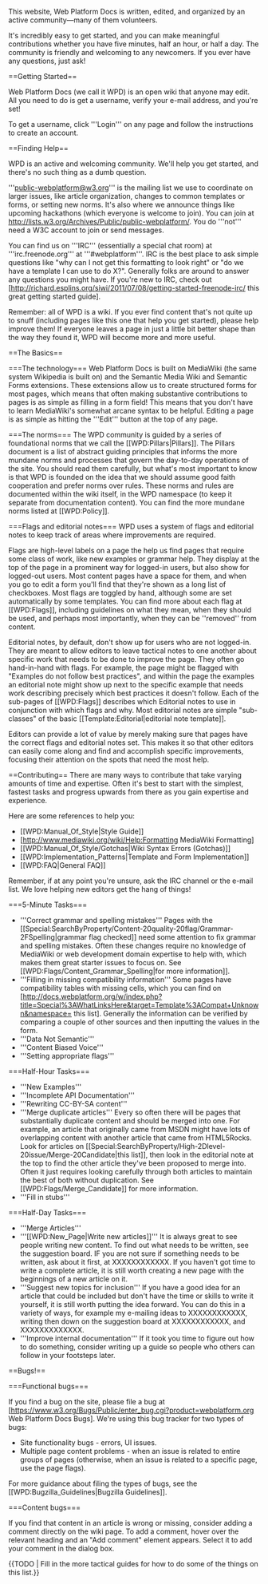 This website, Web Platform Docs is written, edited, and organized by an active community&mdash;many of them volunteers.

It's incredibly easy to get started, and you can make meaningful contributions whether you have five minutes, half an hour, or half a day. The community is friendly and welcoming to any newcomers. If you ever have any questions, just ask!

==Getting Started==

Web Platform Docs (we call it WPD) is an open wiki that anyone may edit. All you need to do is get a username, verify your e-mail address, and you're set!

To get a username, click '''Login''' on any page and follow the instructions to create an account.

==Finding Help==

WPD is an active and welcoming community. We'll help you get started, and there's no such thing as a dumb question.

'''public-webplatform@w3.org''' is the mailing list we use to coordinate on larger issues, like article organization, changes to common templates or forms, or setting new norms. It's also where we announce things like upcoming hackathons (which everyone is welcome to join). You can join at  http://lists.w3.org/Archives/Public/public-webplatform/. You do '''not''' need a W3C account to join or send messages.

You can find us on '''IRC''' (essentially a special chat room) at '''irc.freenode.org''' at '''#webplatform'''. IRC is the best place to ask simple questions like "why can I not get this formatting to look right" or "do we have a template I can use to do X?". Generally folks are around to answer any questions you might have. If you're new to IRC, check out [http://richard.esplins.org/siwi/2011/07/08/getting-started-freenode-irc/ this great getting started guide].

Remember: all of WPD is a wiki. If you ever find content that's not quite up to snuff (including pages like this one that help you get started), please help improve them! If everyone leaves a page in just a little bit better shape than the way they found it, WPD will become more and more useful.

==The Basics==

===The technology===
Web Platform Docs is built on MediaWiki (the same system Wikipedia is built on) and the Semantic Media Wiki and Semantic Forms extensions. These extensions allow us to create structured forms for most pages, which means that often making substantive contributions to pages is as simple as filling in a form field! This means that you don't have to learn MediaWiki's somewhat arcane syntax to be helpful. Editing a page is as simple as hitting the '''Edit''' button at the top of any page.

===The norms===
The WPD community is guided by a series of foundational norms that we call the [[WPD:Pillars|Pillars]]. The Pillars document is a list of abstract guiding principles that informs the more mundane norms and processes that govern the day-to-day operations of the site. You should read them carefully, but what's most important to know is that WPD is founded on the idea that we should assume good faith cooperation and prefer norms over rules. These norms and rules are documented within the wiki itself, in the WPD namespace (to keep it separate from documentation content). You can find the more mundane norms listed at [[WPD:Policy]].

===Flags and editorial notes===
WPD uses a system of flags and editorial notes to keep track of areas where improvements are required. 

Flags are high-level labels on a page the help us find pages that require some class of work, like new examples or grammar help. They display at the top of the page in a prominent way for logged-in users, but also show for logged-out users. Most content pages have a space for them, and when you go to edit a form you'll find that they're shown as a long list of checkboxes. Most flags are toggled by hand, although some are set automatically by some templates. You can find more about each flag at [[WPD:Flags]], including guidelines on what they mean, when they should be used, and perhaps most importantly, when they can be ''removed'' from content. 

Editorial notes, by default, don't show up for users who are not logged-in. They are meant to allow editors to leave tactical notes to one another about specific work that needs to be done to improve the page. They often go hand-in-hand with flags. For example, the page might be flagged with "Examples do not follow best practices", and within the page the examples an editorial note might show up next to the specific example that needs work describing precisely which best practices it doesn't follow.  Each of the sub-pages of [[WPD:Flags]] describes which Editorial notes to use in conjunction with which flags and why. Most editorial notes are simple "sub-classes" of the basic [[Template:Editorial|editorial note template]].

Editors can provide a lot of value by merely making sure that pages have the correct flags and editorial notes set. This makes it so that other editors can easily come along and find and accomplish specific improvements, focusing their attention on the spots that need the most help.

==Contributing==
There are many ways to contribute that take varying amounts of time and expertise. Often it's best to start with the simplest, fastest tasks and progress upwards from there as you gain expertise and experience.

Here are some references to help you:
* [[WPD:Manual_Of_Style|Style Guide]]
* [http://www.mediawiki.org/wiki/Help:Formatting MediaWiki Formatting]
* [[WPD:Manual_Of_Style/Gotchas|Wiki Syntax Errors (Gotchas)]]
* [[WPD:Implementation_Patterns|Template and Form Implementation]]
* [[WPD:FAQ|General FAQ]]

Remember, if at any point you're unsure, ask the IRC channel or the e-mail list. We love helping new editors get the hang of things!

===5-Minute Tasks===
* '''Correct grammar and spelling mistakes''' Pages with the [[Special:SearchByProperty/Content-20quality-20flag/Grammar-2FSpelling|grammar flag checked]] need some attention to fix grammar and spelling mistakes. Often these changes require no knowledge of MediaWiki or web development domain expertise to help with, which makes them great starter issues to focus on. See [[WPD:Flags/Content_Grammar_Spelling|for more information]].
* '''Filling in missing compatibility information''' Some pages have compatibility tables with missing cells, which you can find on [http://docs.webplatform.org/w/index.php?title=Special%3AWhatLinksHere&target=Template%3ACompat+Unknown&namespace= this list]. Generally the information can be verified by comparing a couple of other sources and then inputting the values in the form.
* '''Data Not Semantic'''
* '''Content Biased Voice'''
* '''Setting appropriate flags'''


===Half-Hour Tasks===
* '''New Examples'''
* '''Incomplete API Documentation'''
* '''Rewriting CC-BY-SA content'''
* '''Merge duplicate articles''' Every so often there will be pages that substantially duplicate content and should be merged into one. For example, an article that originally came from MSDN might have lots of overlapping content with another article that came from HTML5Rocks. Look for articles on [[Special:SearchByProperty/High-2Dlevel-20issue/Merge-20Candidate|this list]], then look in the editorial note at the top to find the other article they've been proposed to merge into. Often it just requires looking carefully through both articles to maintain the best of both without duplication. See [[WPD:Flags/Merge_Candidate]] for more information.
* '''Fill in stubs'''

===Half-Day Tasks===
* '''Merge Articles'''
* '''[[WPD:New_Page|Write new articles]]''' It is always great to see people writing new content. To find out what needs to be written, see the suggestion board. IF you are not sure if something needs to be written, ask about it first, at XXXXXXXXXXXX. If you haven't got time to write a complete article, it is still worth creating a new page with the beginnings of a new article on it.
* '''Suggest new topics for inclusion''' If you have a good idea for an article that could be included but don't have the time or skills to write it yourself, it is still worth putting the idea forward. You can do this in a variety of ways, for example my e-mailing ideas to XXXXXXXXXXXX, writing then down on the suggestion board at XXXXXXXXXXXX, and XXXXXXXXXXXXX.
* '''Improve internal documentation''' If it took you time to figure out how to do something, consider writing up a guide so people who others can follow in your footsteps later.

==Bugs!==

===Functional bugs===

If you find a bug on the site, please file a bug at [https://www.w3.org/Bugs/Public/enter_bug.cgi?product=webplatform.org Web Platform Docs Bugs]. We're using this bug tracker for two types of bugs:
* Site functionality bugs - errors, UI issues.
* Multiple page content problems - when an issue is related to entire groups of pages (otherwise, when an issue is related to a specific page, use the page flags).

For more guidance about filing the types of bugs, see the [[WPD:Bugzilla_Guidelines|Bugzilla Guidelines]].

===Content bugs===

If you find that content in an article is wrong or missing, consider adding a comment directly on the wiki page. To add a comment, hover over the relevant heading and an "Add comment" element appears. Select it to add your comment in the dialog box.

{{TODO | Fill in the more tactical guides for how to do some of the things on this list.}}